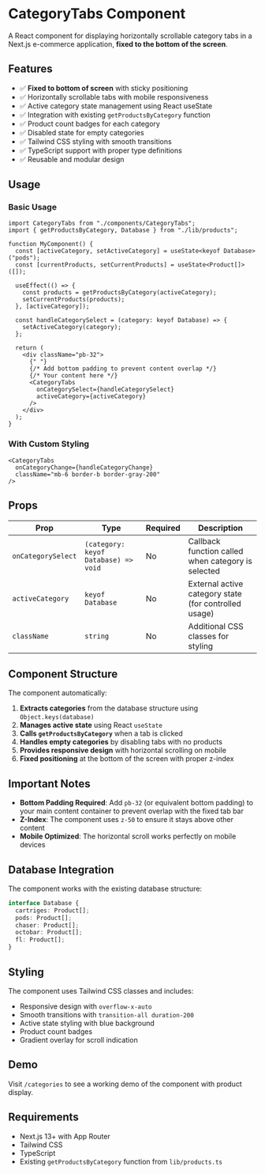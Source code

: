 # CategoryTabs Component

A React component for displaying horizontally scrollable category tabs in a Next.js e-commerce application, **fixed to the bottom of the screen**.

## Features

- ✅ **Fixed to bottom of screen** with sticky positioning
- ✅ Horizontally scrollable tabs with mobile responsiveness
- ✅ Active category state management using React useState
- ✅ Integration with existing `getProductsByCategory` function
- ✅ Product count badges for each category
- ✅ Disabled state for empty categories
- ✅ Tailwind CSS styling with smooth transitions
- ✅ TypeScript support with proper type definitions
- ✅ Reusable and modular design

## Usage

### Basic Usage

```tsx
import CategoryTabs from "./components/CategoryTabs";
import { getProductsByCategory, Database } from "./lib/products";

function MyComponent() {
  const [activeCategory, setActiveCategory] = useState<keyof Database>("pods");
  const [currentProducts, setCurrentProducts] = useState<Product[]>([]);

  useEffect(() => {
    const products = getProductsByCategory(activeCategory);
    setCurrentProducts(products);
  }, [activeCategory]);

  const handleCategorySelect = (category: keyof Database) => {
    setActiveCategory(category);
  };

  return (
    <div className="pb-32">
      {" "}
      {/* Add bottom padding to prevent content overlap */}
      {/* Your content here */}
      <CategoryTabs
        onCategorySelect={handleCategorySelect}
        activeCategory={activeCategory}
      />
    </div>
  );
}
```

### With Custom Styling

```tsx
<CategoryTabs
  onCategoryChange={handleCategoryChange}
  className="mb-6 border-b border-gray-200"
/>
```

## Props

| Prop               | Type                                 | Required | Description                                           |
| ------------------ | ------------------------------------ | -------- | ----------------------------------------------------- |
| `onCategorySelect` | `(category: keyof Database) => void` | No       | Callback function called when category is selected    |
| `activeCategory`   | `keyof Database`                     | No       | External active category state (for controlled usage) |
| `className`        | `string`                             | No       | Additional CSS classes for styling                    |

## Component Structure

The component automatically:

1. **Extracts categories** from the database structure using `Object.keys(database)`
2. **Manages active state** using React `useState`
3. **Calls `getProductsByCategory`** when a tab is clicked
4. **Handles empty categories** by disabling tabs with no products
5. **Provides responsive design** with horizontal scrolling on mobile
6. **Fixed positioning** at the bottom of the screen with proper z-index

## Important Notes

- **Bottom Padding Required**: Add `pb-32` (or equivalent bottom padding) to your main content container to prevent overlap with the fixed tab bar
- **Z-Index**: The component uses `z-50` to ensure it stays above other content
- **Mobile Optimized**: The horizontal scroll works perfectly on mobile devices

## Database Integration

The component works with the existing database structure:

```typescript
interface Database {
  cartriges: Product[];
  pods: Product[];
  chaser: Product[];
  octobar: Product[];
  fl: Product[];
}
```

## Styling

The component uses Tailwind CSS classes and includes:

- Responsive design with `overflow-x-auto`
- Smooth transitions with `transition-all duration-200`
- Active state styling with blue background
- Product count badges
- Gradient overlay for scroll indication

## Demo

Visit `/categories` to see a working demo of the component with product display.

## Requirements

- Next.js 13+ with App Router
- Tailwind CSS
- TypeScript
- Existing `getProductsByCategory` function from `lib/products.ts`
